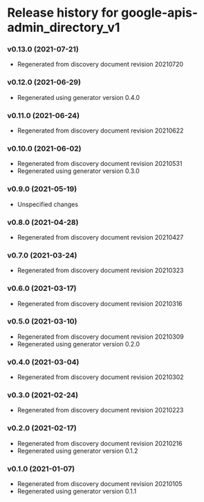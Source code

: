 # Release history for google-apis-admin_directory_v1

### v0.13.0 (2021-07-21)

* Regenerated from discovery document revision 20210720

### v0.12.0 (2021-06-29)

* Regenerated using generator version 0.4.0

### v0.11.0 (2021-06-24)

* Regenerated from discovery document revision 20210622

### v0.10.0 (2021-06-02)

* Regenerated from discovery document revision 20210531
* Regenerated using generator version 0.3.0

### v0.9.0 (2021-05-19)

* Unspecified changes

### v0.8.0 (2021-04-28)

* Regenerated from discovery document revision 20210427

### v0.7.0 (2021-03-24)

* Regenerated from discovery document revision 20210323

### v0.6.0 (2021-03-17)

* Regenerated from discovery document revision 20210316

### v0.5.0 (2021-03-10)

* Regenerated from discovery document revision 20210309
* Regenerated using generator version 0.2.0

### v0.4.0 (2021-03-04)

* Regenerated from discovery document revision 20210302

### v0.3.0 (2021-02-24)

* Regenerated from discovery document revision 20210223

### v0.2.0 (2021-02-17)

* Regenerated from discovery document revision 20210216
* Regenerated using generator version 0.1.2

### v0.1.0 (2021-01-07)

* Regenerated from discovery document revision 20210105
* Regenerated using generator version 0.1.1

